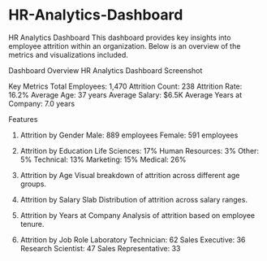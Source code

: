 # HR-Analytics-Dashboard
HR Analytics Dashboard
This dashboard provides key insights into employee attrition within an organization. Below is an overview of the metrics and visualizations included.

Dashboard Overview
HR Analytics Dashboard Screenshot

Key Metrics
Total Employees: 1,470
Attrition Count: 238
Attrition Rate: 16.2%
Average Age: 37 years
Average Salary: $6.5K
Average Years at Company: 7.0 years

Features
1. Attrition by Gender
Male: 889 employees
Female: 591 employees

2. Attrition by Education
Life Sciences: 17%
Human Resources: 3%
Other: 5%
Technical: 13%
Marketing: 15%
Medical: 26%

3. Attrition by Age
Visual breakdown of attrition across different age groups.
4. Attrition by Salary Slab
Distribution of attrition across salary ranges.
5. Attrition by Years at Company
Analysis of attrition based on employee tenure.
6. Attrition by Job Role
Laboratory Technician: 62
Sales Executive: 36
Research Scientist: 47
Sales Representative: 33
